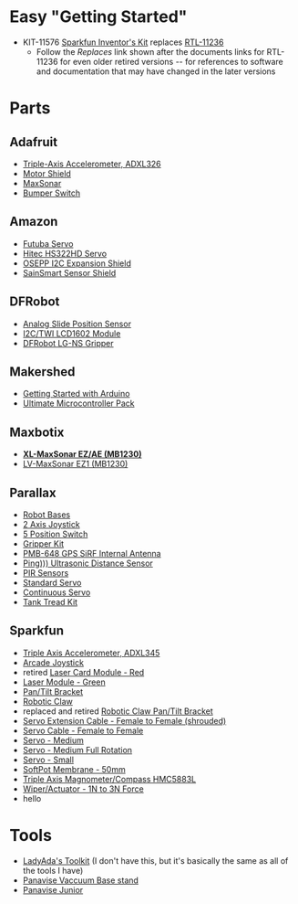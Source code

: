 # Easy "Getting Started"

- KIT-11576 [Sparkfun Inventor's Kit](https://www.sparkfun.com/products/12060) replaces [RTL-11236](https://www.sparkfun.com/products/retired/11236)
  * Follow the _Replaces_ link shown after the documents links for RTL-11236 for even older retired versions -- for references to software and documentation that may have changed in the later versions

# Parts


## Adafruit

- [Triple-Axis Accelerometer, ADXL326](http://www.adafruit.com/products/1018)
- [Motor Shield](http://www.adafruit.com/products/1438)
- [MaxSonar](https://www.adafruit.com/products/172)
- [Bumper Switch](https://www.adafruit.com/products/818)


## Amazon

- [Futuba Servo](http://www.amazon.com/Futaba-S3003-Servo-Standard/dp/B0015H2V72/ref=sr_1_1?s=toys-and-games&ie=UTF8&qid=1345046435&sr=1-1&keywords=futaba+servo)
- [Hitec HS322HD Servo](http://www.amazon.com/Hitec-33322S-HS-322HD-Standard-Karbonite/dp/B0006O3XEA/ref=sr_1_cc_2?s=aps&ie=UTF8&qid=1345046396&sr=1-2-catcorr&keywords=hitec+servo)
- [OSEPP I2C Expansion Shield](http://www.amazon.com/OSEPP-I2CSHD-01-I2C-Expansion-Shield/dp/B008MOOEA8/ref=sr_1_1?ie=UTF8&qid=1435807356&sr=8-1&keywords=OSEPP+I2C+Expansion+Shield+Arduino+Compatible)
- [SainSmart Sensor Shield](http://www.amazon.com/SainSmart-Sensor-Digital-Arduino-Duemilanove/dp/B006TQ314G)


## DFRobot

- [Analog Slide Position Sensor](http://www.dfrobot.com/index.php?route=product/product&filter_name=slide&product_id=131)
- [I2C/TWI LCD1602 Module](http://www.dfrobot.com/index.php?route=product/product&filter_name=i2c/twi&product_id=135)
- [DFRobot LG-NS Gripper](http://www.dfrobot.com/index.php?route=product/product&filter_name=gripper&product_id=628#.UCvGymNST_k)



## Makershed

- [Getting Started with Arduino](http://www.makershed.com/Getting_Started_with_Arduino_Kit_V3_0_p/msgsa.htm)
- [Ultimate Microcontroller Pack](http://www.makershed.com/Ultimate_Microcontroller_Pack_p/msump.htm)

## Maxbotix

- **[XL-MaxSonar EZ/AE (MB1230)](http://www.maxbotix.com/products/XL-EZ.htm)**
- [LV-MaxSonar EZ1 (MB1230)](http://www.maxbotix.com/products/LV.htm)

## Parallax

- [Robot Bases](https://www.parallax.com/catalog/robotics/complete-robots)
- [2 Axis Joystick](https://www.parallax.com/product/27800)
- [5 Position Switch](https://www.parallax.com/product/27801)
- [Gripper Kit](https://www.parallax.com/product/28202)
- [PMB-648 GPS SiRF Internal Antenna](https://www.parallax.com/product/28501)
- [Ping))) Ultrasonic Distance Sensor](https://www.parallax.com/product/28015)
- [PIR Sensors](https://www.parallax.com/search?search_api_views_fulltext=pir+sensor)
- [Standard Servo](https://www.parallax.com/product/900-00005)
- [Continuous Servo](https://www.parallax.com/product/900-00008)
- [Tank Tread Kit](https://www.parallax.com/product/28106)


## Sparkfun


- [Triple Axis Accelerometer, ADXL345](https://www.sparkfun.com/products/9836)
- [Arcade Joystick](http://www.sparkfun.com/products/9136)
- retired [Laser Card Module - Red](http://www.sparkfun.com/products/594)
- [Laser Module - Green](https://www.sparkfun.com/products/9906)
- [Pan/Tilt Bracket](http://www.sparkfun.com/products/10335)
- [Robotic Claw](http://www.sparkfun.com/products/10332)
- replaced and retired [Robotic Claw Pan/Tilt Bracket](http://www.sparkfun.com/products/10826)
- [Servo Extension Cable - Female to Female (shrouded)](http://www.sparkfun.com/products/8738)
- [Servo Cable - Female to Female](http://www.sparkfun.com/products/9187)
- [Servo - Medium](http://www.sparkfun.com/products/10333)
- [Servo - Medium Full Rotation](http://www.sparkfun.com/products/10189)
- [Servo - Small](http://www.sparkfun.com/products/9065)
- [SoftPot Membrane - 50mm](http://www.sparkfun.com/products/8680)
- [Triple Axis Magnometer/Compass HMC5883L](https://www.sparkfun.com/products/10530)
- [Wiper/Actuator - 1N to 3N Force](http://www.sparkfun.com/products/9075)
- hello



# Tools

- [LadyAda's Toolkit](https://www.adafruit.com/products/136) (I don't have this, but it's basically the same as all of the tools I have)
- [Panavise Vaccuum Base stand](http://www.amazon.com/PanaVise-209-Vacuum-Base-Jr/dp/B000CONJUM/ref=sr_1_3?ie=UTF8&qid=1345046483&sr=8-3&keywords=panavise)
- [Panavise Junior](http://www.amazon.com/PanaVise-Model-201-Junior-Miniature/dp/B000B61D22/ref=sr_1_1?ie=UTF8&qid=1345046483&sr=8-1&keywords=panavise)
